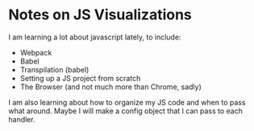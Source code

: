 # Notes on JS Visualizations

I am learning a lot about javascript lately, to include:
 - Webpack
 - Babel
 - Transpilation (babel)
 - Setting up a JS project from scratch
 - The Browser (and not much more than Chrome, sadly)

I am also learning about how to organize my JS code and when to pass what around.  Maybe I will make a config object that I can pass to each handler. 



